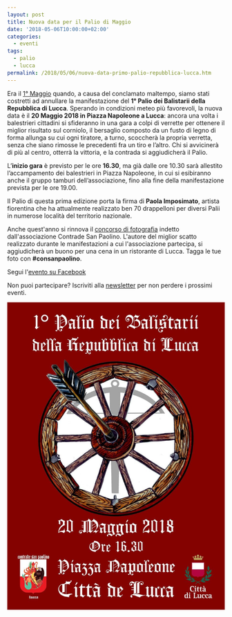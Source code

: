 ```yaml
---
layout: post
title: Nuova data per il Palio di Maggio
date: '2018-05-06T10:00:00+02:00'
categories:
  - eventi
tags:
  - palio
  - lucca
permalink: /2018/05/06/nuova-data-primo-palio-repubblica-lucca.htm
---
```


Era il [1° Maggio](/2018/04/18/primo-palio-repubblica-lucca.htm) quando, a causa
del conclamato maltempo, siamo stati costretti ad annullare la manifestazione
del **1° Palio dei Balistarii della Repubblica di Lucca**. Sperando in
condizioni meteo più favorevoli, la nuova data è il **20 Maggio 2018 in Piazza
Napoleone a Lucca**: ancora una volta i balestrieri cittadini si sfideranno in
una gara a colpi di verrette per ottenere il miglior risultato sul corniolo, il
bersaglio composto da un fusto di legno di forma allunga su cui ogni tiratore, a
turno, scoccherà la propria verretta, senza che siano rimosse le precedenti fra
un tiro e l’altro. Chi si avvicinerà di più al centro, otterrà la vittoria, e la
contrada si aggiudicherà il Palio.

<!-- more -->

L’**inizio gara** è previsto per le ore **16.30**, ma già dalle ore 10.30 sarà allestito
l’accampamento dei balestrieri in Piazza Napoleone, in cui si esibiranno anche
il gruppo tamburi dell’associazione, fino alla fine della manifestazione
prevista per le ore 19.00.

Il Palio di questa prima edizione porta la firma di **Paola Imposimato**,
artista fiorentina che ha attualmente realizzato ben 70 drappelloni per diversi
Palii in numerose località del territorio nazionale.

Anche quest'anno si rinnova il [concorso di
fotografia](/2018-04-22-diffidate-dalle-imitazioni-2018/) indetto
dall'associazione Contrade San Paolino. L'autore del miglior scatto realizzato
durante le manifestazioni a cui l'associazione partecipa, si aggiudicherà un
buono per una cena in un ristorante di Lucca. Tagga le tue foto con **#consanpaolino**.

Segui l'[evento su Facebook](https://www.facebook.com/events/171541023468227/)

Non puoi partecipare? Iscriviti alla [newsletter](/newsletter) per non perdere i prossimi eventi.

![locandina palio repubblica lucca](/images/2018/05/06/locandina-palio-repubblica.jpg)

<script type="application/ld+json">
{
  "@context": "http://schema.org",
  "@type": "Event",
  "name": "1° Palio dei Balistarii della Repubblica di Lucca",
  "startDate": "2018-05-20T10:30+02:00",
  "location": {
    "@type": "Place",
    "name": "Piazza Napoleone, Lucca",
    "address": {
      "@type": "PostalAddress",
      "streetAddress": "Piazza Napoleone",
      "addressLocality": "Lucca",
      "postalCode": "55100",
      "addressRegion": "LU",
      "addressCountry": "IT"
    }
  },
  "image": [
    "https://consanpaolino.org/images/2018/04/28/palio-balistarii-repubblica-lucca-hero.jpg",
    "https://consanpaolino.org/images/2018/05/06/locandina-palio-repubblica.jpg"
   ],
  "description": "Gara di balestra in costume medievale fra le contrade di Lucca",
  "endDate": "2018-05-20T19:00+02:00",
  "eventStatus" : "EventRescheduled",
  "previousStartDate" : "2013-05-01T10:30+02:00",
}
</script>
